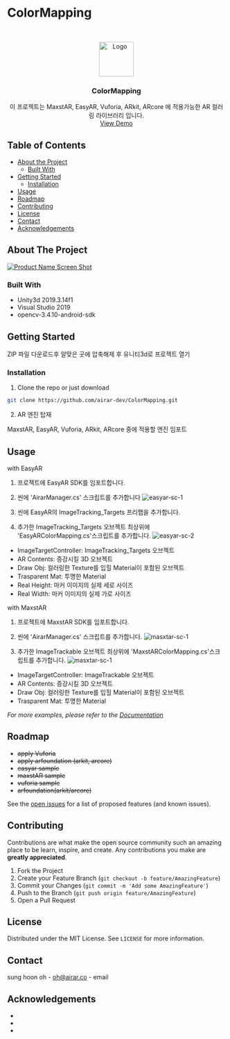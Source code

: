 # ColorMapping
<!-- PROJECT LOGO -->
<br />
<p align="center">
  <a href="https://github.com/airar-dev/ColorMapping">
    <img src="http://dev.airar.co/ColorMapping/logo_png.png" alt="Logo" width="80" height="80">
  </a>

  <h3 align="center">ColorMapping</h3>

  <p align="center">
    이 프로젝트는 MaxstAR, EasyAR, Vuforia, ARkit, ARcore 에 적용가능한 AR 컬러링 라이브러리 입니다.
    <br />
   <a href="https://www.youtube.com/watch?v=I-WvBQRE2dw&feature=youtu.be">View Demo</a>
   
  </p>
</p>



<!-- TABLE OF CONTENTS -->
## Table of Contents

* [About the Project](#about-the-project)
  * [Built With](#built-with)
* [Getting Started](#getting-started)
  * [Installation](#installation)
* [Usage](#usage)
* [Roadmap](#roadmap)
* [Contributing](#contributing)
* [License](#license)
* [Contact](#contact)
* [Acknowledgements](#acknowledgements)



<!-- ABOUT THE PROJECT -->
## About The Project

[![Product Name Screen Shot][product-screenshot]](https://www.youtube.com/watch?v=I-WvBQRE2dw&feature=youtu.be)


### Built With

* Unity3d 2019.3.14f1
* Visual Studio 2019
* opencv-3.4.10-android-sdk



<!-- GETTING STARTED -->
## Getting Started

ZIP 파일 다운로드후 알맞은 곳에 압축해제 후 유니티3d로 프로젝트 열기

### Installation
 
1. Clone the repo or just download
```sh
git clone https://github.com/airar-dev/ColorMapping.git
```

2. AR 엔진 탑재

MaxstAR, EasyAR, Vuforia, ARkit, ARcore 중에 적용할 엔진 임포트 


<!-- USAGE EXAMPLES -->
## Usage

with EasyAR

1. 프로젝트에 EasyAR SDK를 임포트합니다.

2. 씬에 'AirarManager.cs' 스크립트를 추가합니다
  ![easyar-sc-1]
    
3. 씬에 EasyAR의 ImageTracking_Targets 프리팹을 추가합니다.

4. 추가한 ImageTracking_Targets 오브젝트 최상위에 'EasyARColorMapping.cs'스크립트를 추가합니다.
  ![easyar-sc-2]
      
- ImageTargetController: ImageTracking_Targets 오브젝트
- AR Contents: 증강시킬 3D 오브젝트
- Draw Obj: 컬러링한 Texture를 입힐 Material이 포함된 오브젝트
- Trasparent Mat: 투명한 Material
- Real Height: 마커 이미지의 실제 세로 사이즈
- Real Width: 마커 이미지의 실제 가로 사이즈

with MaxstAR

1. 프로젝트에 MaxstAR SDK를 임포트합니다.

2. 씬에 'AirarManager.cs' 스크립트를 추가합니다.
  ![masxtar-sc-1]

4. 추가한 ImageTrackable 오브젝트 최상위에 'MaxstARColorMapping.cs'스크립트를 추가합니다.
  ![masxtar-sc-1]

- ImageTargetController: ImageTrackable 오브젝트
- AR Contents: 증강시킬 3D 오브젝트
- Draw Obj: 컬러링한 Texture를 입힐 Material이 포함된 오브젝트
- Trasparent Mat: 투명한 Material



_For more examples, please refer to the [Documentation](http://airar.co.kr)_



<!-- ROADMAP -->
## Roadmap

- <del> apply Vuforia </del>
- <del> apply arfoundation (arkit, arcore) </del> 
- <del> easyar sample </del>
- <del> maxstAR sample </del>
- <del> vuforia sample </del>
- <del> arfoundation(arkit/arcore) </del>

See the [open issues](https://github.com/airar-dev/ColorMapping/issues) for a list of proposed features (and known issues).



<!-- CONTRIBUTING -->
## Contributing

Contributions are what make the open source community such an amazing place to be learn, inspire, and create. Any contributions you make are **greatly appreciated**.

1. Fork the Project
2. Create your Feature Branch (`git checkout -b feature/AmazingFeature`)
3. Commit your Changes (`git commit -m 'Add some AmazingFeature'`)
4. Push to the Branch (`git push origin feature/AmazingFeature`)
5. Open a Pull Request



<!-- LICENSE -->
## License

Distributed under the MIT License. See `LICENSE` for more information.



<!-- CONTACT -->
## Contact
sung hoon oh - oh@airar.co - email


<!-- ACKNOWLEDGEMENTS -->
## Acknowledgements

* []()
* []()
* []()





<!-- MARKDOWN LINKS & IMAGES -->

[product-screenshot]: http://dev.airar.co/ColorMapping/sample_0.gif
[easyar-sc-1]: http://dev.airar.co/ColorMapping/easyar/screenshot_01.png
[easyar-sc-2]: http://dev.airar.co/ColorMapping/easyar/screenshot_02.png
[masxtar-sc-1]: http://dev.airar.co/ColorMapping/maxstar/screenshot_03.png
[masxtar-sc-2]: http://dev.airar.co/ColorMapping/maxstar/screenshot_04.png
